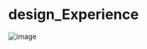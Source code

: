 # design_Experience
![image](http://a2.qpic.cn/psb?/V14LWyim19Axjo/xlHfGVcMxhg.cIyAep1FZZwajGM*Q5Dky4jVFVPCyR8!/b/dIEBAAAAAAAA&bo=IwI2AwAAAAACRHQ!&rf=viewer_4)


